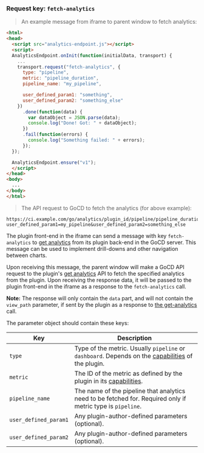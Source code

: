 ### Request key: `fetch-analytics`

> An example message from iframe to parent window to fetch analytics:

```html
<html>
<head>
  <script src="analytics-endpoint.js"></script>
  <script>
  AnalyticsEndpoint.onInit(function(initialData, transport) {
    ...
    transport.request("fetch-analytics", {
      type: "pipeline",
      metric: "pipeline_duration",
      pipeline_name: "my_pipeline",

      user_defined_param1: "something",
      user_defined_param2: "something_else"
    })
      .done(function(data) {
        var dataObject = JSON.parse(data);
        console.log("Done! Got: " + dataObject);
      })
      .fail(function(errors) {
        console.log("Something failed: " + errors);
      });
  });

  AnalyticsEndpoint.ensure("v1");
  </script>
</head>
<body>
  ...
</body>
</html>
```

> The API request to GoCD to fetch the analytics (for above example):

```
https://ci.example.com/go/analytics/plugin_id/pipeline/pipeline_duration?user_defined_param1=my_pipeline&user_defined_param2=something_else
```

The plugin front-end in the iframe can send a message with key `fetch-analytics` to [get analytics](#get-analytics)
from its plugin back-end in the GoCD server. This message can be used to implement drill-downs and other navigation between charts.

Upon receiving this message, the parent window will make a GoCD API request to the plugin's [get analytics](#get-analytics) API to fetch the
specified analytics from the plugin. Upon receiving the response data, it will be passed to the plugin front-end in the iframe as a response
to the `fetch-analytics` call.

<aside class='notice'>
  <strong>Note:</strong> The response will only contain the <code>data</code> part, and will not contain the <code>view_path</code> parameter, if sent by the plugin as a response to <a href="#get-analytics">the get-analytics</a> call.
</aside>

The parameter object should contain these keys:

| Key                   | Description                                                                                                                   |
|-----------------------|-------------------------------------------------------------------------------------------------------------------------------|
| `type`                | Type of the metric. Usually `pipeline` or `dashboard`. Depends on the [capabilities](#get-plugin-capabilities) of the plugin. |
| `metric`              | The ID of the metric as defined by the plugin in its [capabilities](#get-plugin-capabilities).                                |
| `pipeline_name`       | The name of the pipeline that analytics need to be fetched for. Required only if metric type is `pipeline`.                   |
| `user_defined_param1` | Any plugin-author-defined parameters (optional).                                                                              |
| `user_defined_param2` | Any plugin-author-defined parameters (optional).                                                                              |
